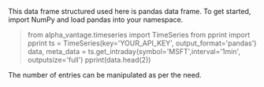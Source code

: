 This data frame structured used here is pandas data frame. To get started, import NumPy and load pandas into your namespace.

>from alpha_vantage.timeseries import TimeSeries
>from pprint import pprint
>ts = TimeSeries(key='YOUR_API_KEY', output_format='pandas')
>data, meta_data = ts.get_intraday(symbol='MSFT',interval='1min', outputsize='full')
>pprint(data.head(2))

The number of entries can be manipulated as per the need.
